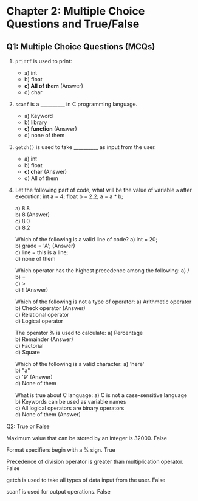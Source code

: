 # Chapter 2: Multiple Choice Questions and True/False

## Q1: Multiple Choice Questions (MCQs)

1) `printf` is used to print:
   - a) int
   - b) float
   - **c) All of them** (Answer)
   - d) char

2) `scanf` is a __________ in C programming language.
   - a) Keyword
   - b) library
   - **c) function** (Answer)
   - d) none of them

3) `getch()` is used to take __________ as input from the user.
   - a) int
   - b) float
   - **c) char** (Answer)
   - d) All of them

4) Let the following part of code, what will be the value of variable `a` after execution:
   int a = 4;
   float b = 2.2;
   a = a * b;

    a) 8.8 <br>
    b) 8 (Answer) <br>
    c) 8.0 <br>
    d) 8.2 <br>

    Which of the following is a valid line of code?
        a) int = 20; <br>
        b) grade = 'A'; (Answer) <br>
        c) line = this is a line; <br>
        d) none of them <br>

    Which operator has the highest precedence among the following:
        a) / <br>
        b) = <br>
        c) > <br>
        d) ! (Answer) <br>

    Which of the following is not a type of operator:
        a) Arithmetic operator <br>
        b) Check operator (Answer) <br>
        c) Relational operator <br>
        d) Logical operator <br>

    The operator % is used to calculate:
        a) Percentage <br>
        b) Remainder (Answer) <br>
        c) Factorial <br>
        d) Square <br>

    Which of the following is a valid character:
        a) 'here' <br>
        b) "a" <br>
        c) '9' (Answer) <br>
        d) None of them <br>

    What is true about C language:
        a) C is not a case-sensitive language <br>
        b) Keywords can be used as variable names <br>
        c) All logical operators are binary operators <br>
        d) None of them (Answer) <br>

Q2: True or False

  Maximum value that can be stored by an integer is 32000.
        False

  Format specifiers begin with a % sign.
        True

  Precedence of division operator is greater than multiplication operator.
        False

  getch is used to take all types of data input from the user.
        False

  scanf is used for output operations.
        False
